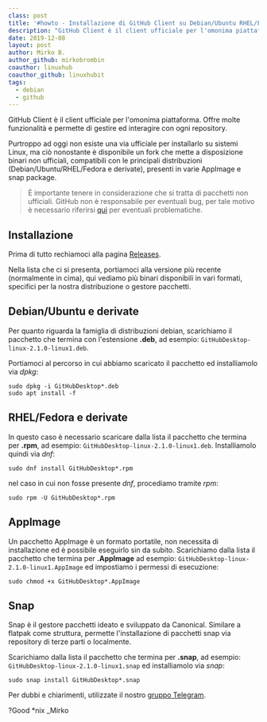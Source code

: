 ```yaml
---
class: post
title: '#howto - Installazione di GitHub Client su Debian/Ubuntu RHEL/Fedora e derivate'
description: "GitHub Client è il client ufficiale per l'omonima piattaforma. Offre molte funzionalità e permette di gestire ed interagire con ogni repos.."
date: 2019-12-08
layout: post
author: Mirko B.
author_github: mirkobrombin
coauthor: linuxhub
coauthor_github: linuxhubit
tags:
  - debian  
  - github
---
```

GitHub Client è il client ufficiale per l'omonima piattaforma. Offre molte funzionalità e permette di gestire ed interagire con ogni repository.

Purtroppo ad oggi non esiste una via ufficiale per installarlo su sistemi Linux, ma ciò nonostante è disponibile un fork che mette a disposizione binari non ufficiali, compatibili con le principali distribuzioni (Debian/Ubuntu/RHEL/Fedora e derivate), presenti in varie AppImage e snap package.

> È importante tenere in considerazione che si tratta di pacchetti non ufficiali. GitHub non è responsabile per eventuali bug, per tale motivo è necessario riferirsi <a href="https://github.com/shiftkey/desktop">qui</a> per eventuali problematiche.

## Installazione
Prima di tutto rechiamoci alla pagina <a href="https://github.com/shiftkey/desktop/releases">Releases</a>.

Nella lista che ci si presenta, portiamoci alla versione più recente (normalmente in cima), qui vediamo più binari disponibili in vari formati, specifici per la nostra distribuzione o gestore pacchetti.

## Debian/Ubuntu e derivate
Per quanto riguarda la famiglia di distribuzioni debian, scarichiamo il pacchetto che termina con l'estensione **.deb**, ad esempio: `GitHubDesktop-linux-2.1.0-linux1.deb`.

Portiamoci al percorso in cui abbiamo scaricato il pacchetto ed installiamolo via *dpkg*:
```
sudo dpkg -i GitHubDesktop*.deb
sudo apt install -f
```
## RHEL/Fedora e derivate
In questo caso è necessario scaricare dalla lista il pacchetto che termina per **.rpm**, ad esempio: `GitHubDesktop-linux-2.1.0-linux1.deb`. Installiamolo quindi via *dnf*:
```
sudo dnf install GitHubDesktop*.rpm
```
nel caso in cui non fosse presente *dnf*, procediamo tramite *rpm*:
```
sudo rpm -U GitHubDesktop*.rpm
```

## AppImage
Un pacchetto AppImage è un formato portatile, non necessita di installazione ed è possibile eseguirlo sin da subito. Scarichiamo dalla lista il pacchetto che termina per **.AppImage** ad esempio: `GitHubDesktop-linux-2.1.0-linux1.AppImage` ed impostiamo i permessi di esecuzione:
```
sudo chmod +x GitHubDesktop*.AppImage
```

## Snap
Snap è il gestore pacchetti ideato e sviluppato da Canonical. Similare a flatpak come struttura, permette l'installazione di pacchetti snap via repository di terze parti o localmente.

Scarichiamo dalla lista il pacchetto che termina per **.snap**, ad esempio: `GitHubDesktop-linux-2.1.0-linux1.snap` ed installiamolo via *snap*:

```
sudo snap install GitHubDesktop*.snap
```

Per dubbi e chiarimenti, utilizzate il nostro <a href="https://t.me/gentedilinux">gruppo Telegram</a>.

?Good *nix _Mirko